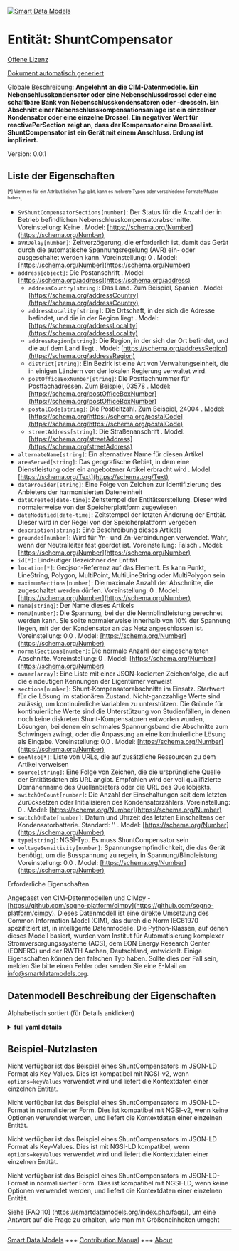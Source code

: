 <!-- 10-Header -->  
[![Smart Data Models](https://smartdatamodels.org/wp-content/uploads/2022/01/SmartDataModels_logo.png "Logo")](https://smartdatamodels.org)  
Entität: ShuntCompensator  
=========================<!-- /10-Header -->  
<!-- 15-License -->  
[Offene Lizenz](https://github.com/smart-data-models//dataModel.EnergyCIM/blob/master/ShuntCompensator/LICENSE.md)  
[Dokument automatisch generiert](https://docs.google.com/presentation/d/e/2PACX-1vTs-Ng5dIAwkg91oTTUdt8ua7woBXhPnwavZ0FxgR8BsAI_Ek3C5q97Nd94HS8KhP-r_quD4H0fgyt3/pub?start=false&loop=false&delayms=3000#slide=id.gb715ace035_0_60)  
<!-- /15-License -->  
<!-- 20-Description -->  
Globale Beschreibung: **Angelehnt an die CIM-Datenmodelle. Ein Nebenschlusskondensator oder eine Nebenschlussdrossel oder eine schaltbare Bank von Nebenschlusskondensatoren oder -drosseln. Ein Abschnitt einer Nebenschlusskompensationsanlage ist ein einzelner Kondensator oder eine einzelne Drossel.  Ein negativer Wert für reactivePerSection zeigt an, dass der Kompensator eine Drossel ist. ShuntCompensator ist ein Gerät mit einem Anschluss.  Erdung ist impliziert.**  
Version: 0.0.1  
<!-- /20-Description -->  
<!-- 30-PropertiesList -->  

## Liste der Eigenschaften  

<sup><sub>[*] Wenn es für ein Attribut keinen Typ gibt, kann es mehrere Typen oder verschiedene Formate/Muster haben</sub></sup>.  
- `SvShuntCompensatorSections[number]`: Der Status für die Anzahl der in Betrieb befindlichen Nebenschlusskompensatorabschnitte. Voreinstellung: Keine  . Model: [https://schema.org/Number](https://schema.org/Number)- `aVRDelay[number]`: Zeitverzögerung, die erforderlich ist, damit das Gerät durch die automatische Spannungsregelung (AVR) ein- oder ausgeschaltet werden kann. Voreinstellung: 0  . Model: [https://schema.org/Number](https://schema.org/Number)- `address[object]`: Die Postanschrift  . Model: [https://schema.org/address](https://schema.org/address)	- `addressCountry[string]`: Das Land. Zum Beispiel, Spanien  . Model: [https://schema.org/addressCountry](https://schema.org/addressCountry)  
	- `addressLocality[string]`: Die Ortschaft, in der sich die Adresse befindet, und die in der Region liegt  . Model: [https://schema.org/addressLocality](https://schema.org/addressLocality)  
	- `addressRegion[string]`: Die Region, in der sich der Ort befindet, und die auf dem Land liegt  . Model: [https://schema.org/addressRegion](https://schema.org/addressRegion)  
	- `district[string]`: Ein Bezirk ist eine Art von Verwaltungseinheit, die in einigen Ländern von der lokalen Regierung verwaltet wird.    
	- `postOfficeBoxNumber[string]`: Die Postfachnummer für Postfachadressen. Zum Beispiel, 03578  . Model: [https://schema.org/postOfficeBoxNumber](https://schema.org/postOfficeBoxNumber)  
	- `postalCode[string]`: Die Postleitzahl. Zum Beispiel, 24004  . Model: [https://schema.org/https://schema.org/postalCode](https://schema.org/https://schema.org/postalCode)  
	- `streetAddress[string]`: Die Straßenanschrift  . Model: [https://schema.org/streetAddress](https://schema.org/streetAddress)  
- `alternateName[string]`: Ein alternativer Name für diesen Artikel  - `areaServed[string]`: Das geografische Gebiet, in dem eine Dienstleistung oder ein angebotener Artikel erbracht wird  . Model: [https://schema.org/Text](https://schema.org/Text)- `dataProvider[string]`: Eine Folge von Zeichen zur Identifizierung des Anbieters der harmonisierten Dateneinheit  - `dateCreated[date-time]`: Zeitstempel der Entitätserstellung. Dieser wird normalerweise von der Speicherplattform zugewiesen  - `dateModified[date-time]`: Zeitstempel der letzten Änderung der Entität. Dieser wird in der Regel von der Speicherplattform vergeben  - `description[string]`: Eine Beschreibung dieses Artikels  - `grounded[number]`: Wird für Yn- und Zn-Verbindungen verwendet. Wahr, wenn der Neutralleiter fest geerdet ist. Voreinstellung: Falsch  . Model: [https://schema.org/Number](https://schema.org/Number)- `id[*]`: Eindeutiger Bezeichner der Entität  - `location[*]`: Geojson-Referenz auf das Element. Es kann Punkt, LineString, Polygon, MultiPoint, MultiLineString oder MultiPolygon sein  - `maximumSections[number]`: Die maximale Anzahl der Abschnitte, die zugeschaltet werden dürfen. Voreinstellung: 0  . Model: [https://schema.org/Number](https://schema.org/Number)- `name[string]`: Der Name dieses Artikels  - `nomU[number]`: Die Spannung, bei der die Nennblindleistung berechnet werden kann. Sie sollte normalerweise innerhalb von 10% der Spannung liegen, mit der der Kondensator an das Netz angeschlossen ist. Voreinstellung: 0.0  . Model: [https://schema.org/Number](https://schema.org/Number)- `normalSections[number]`: Die normale Anzahl der eingeschalteten Abschnitte. Voreinstellung: 0  . Model: [https://schema.org/Number](https://schema.org/Number)- `owner[array]`: Eine Liste mit einer JSON-kodierten Zeichenfolge, die auf die eindeutigen Kennungen der Eigentümer verweist  - `sections[number]`: Shunt-Kompensatorabschnitte im Einsatz. Startwert für die Lösung im stationären Zustand. Nicht-ganzzahlige Werte sind zulässig, um kontinuierliche Variablen zu unterstützen. Die Gründe für kontinuierliche Werte sind die Unterstützung von Studienfällen, in denen noch keine diskreten Shunt-Kompensatoren entworfen wurden, Lösungen, bei denen ein schmales Spannungsband die Abschnitte zum Schwingen zwingt, oder die Anpassung an eine kontinuierliche Lösung als Eingabe. Voreinstellung: 0.0  . Model: [https://schema.org/Number](https://schema.org/Number)- `seeAlso[*]`: Liste von URLs, die auf zusätzliche Ressourcen zu dem Artikel verweisen  - `source[string]`: Eine Folge von Zeichen, die die ursprüngliche Quelle der Entitätsdaten als URL angibt. Empfohlen wird der voll qualifizierte Domänenname des Quellanbieters oder die URL des Quellobjekts.  - `switchOnCount[number]`: Die Anzahl der Einschaltungen seit dem letzten Zurücksetzen oder Initialisieren des Kondensatorzählers. Voreinstellung: 0  . Model: [https://schema.org/Number](https://schema.org/Number)- `switchOnDate[number]`: Datum und Uhrzeit des letzten Einschaltens der Kondensatorbatterie. Standard: ''  . Model: [https://schema.org/Number](https://schema.org/Number)- `type[string]`: NGSI-Typ. Es muss ShuntCompensator sein  - `voltageSensitivity[number]`: Spannungsempfindlichkeit, die das Gerät benötigt, um die Busspannung zu regeln, in Spannung/Blindleistung. Voreinstellung: 0.0  . Model: [https://schema.org/Number](https://schema.org/Number)<!-- /30-PropertiesList -->  
<!-- 35-RequiredProperties -->  
Erforderliche Eigenschaften  
<!-- /35-RequiredProperties -->  
<!-- 40-RequiredProperties -->  
Angepasst von CIM-Datenmodellen und CIMpy - [https://github.com/sogno-platform/cimpy](https://github.com/sogno-platform/cimpy). Dieses Datenmodell ist eine direkte Umsetzung des Common Information Model (CIM), das durch die Norm IEC61970 spezifiziert ist, in intelligente Datenmodelle. Die Python-Klassen, auf denen dieses Modell basiert, wurden vom Institut für Automatisierung komplexer Stromversorgungssysteme (ACS), dem EON Energy Research Center (EONERC) und der RWTH Aachen, Deutschland, entwickelt. Einige Eigenschaften können den falschen Typ haben. Sollte dies der Fall sein, melden Sie bitte einen Fehler oder senden Sie eine E-Mail an info@smartdatamodels.org.  
<!-- /40-RequiredProperties -->  
<!-- 50-DataModelHeader -->  
## Datenmodell Beschreibung der Eigenschaften  
Alphabetisch sortiert (für Details anklicken)  
<!-- /50-DataModelHeader -->  
<!-- 60-ModelYaml -->  
<details><summary><strong>full yaml details</strong></summary>    
```yaml  
ShuntCompensator:    
  description: Adapted from CIM data models. A shunt capacitor or reactor or switchable bank of shunt capacitors or reactors. A section of a shunt compensator is an individual capacitor or reactor.  A negative value for reactivePerSection indicates that the compensator is a reactor. ShuntCompensator is a single terminal device.  Ground is implied.    
  properties:    
    SvShuntCompensatorSections:    
      description: 'The state for the number of shunt compensator sections in service. Default: None'    
      type: number    
      x-ngsi:    
        model: https://schema.org/Number    
        type: Property    
    aVRDelay:    
      description: 'Time delay required for the device to be connected or disconnected by automatic voltage regulation (AVR). Default: 0'    
      type: number    
      x-ngsi:    
        model: https://schema.org/Number    
        type: Property    
    address:    
      description: The mailing address    
      properties:    
        addressCountry:    
          description: 'The country. For example, Spain'    
          type: string    
          x-ngsi:    
            model: https://schema.org/addressCountry    
            type: Property    
        addressLocality:    
          description: 'The locality in which the street address is, and which is in the region'    
          type: string    
          x-ngsi:    
            model: https://schema.org/addressLocality    
            type: Property    
        addressRegion:    
          description: 'The region in which the locality is, and which is in the country'    
          type: string    
          x-ngsi:    
            model: https://schema.org/addressRegion    
            type: Property    
        district:    
          description: 'A district is a type of administrative division that, in some countries, is managed by the local government'    
          type: string    
          x-ngsi:    
            type: Property    
        postOfficeBoxNumber:    
          description: 'The post office box number for PO box addresses. For example, 03578'    
          type: string    
          x-ngsi:    
            model: https://schema.org/postOfficeBoxNumber    
            type: Property    
        postalCode:    
          description: 'The postal code. For example, 24004'    
          type: string    
          x-ngsi:    
            model: https://schema.org/https://schema.org/postalCode    
            type: Property    
        streetAddress:    
          description: The street address    
          type: string    
          x-ngsi:    
            model: https://schema.org/streetAddress    
            type: Property    
        streetNr:    
          description: Number identifying a specific property on a public street    
          type: string    
          x-ngsi:    
            type: Property    
      type: object    
      x-ngsi:    
        model: https://schema.org/address    
        type: Property    
    alternateName:    
      description: An alternative name for this item    
      type: string    
      x-ngsi:    
        type: Property    
    areaServed:    
      description: The geographic area where a service or offered item is provided    
      type: string    
      x-ngsi:    
        model: https://schema.org/Text    
        type: Property    
    dataProvider:    
      description: A sequence of characters identifying the provider of the harmonised data entity    
      type: string    
      x-ngsi:    
        type: Property    
    dateCreated:    
      description: Entity creation timestamp. This will usually be allocated by the storage platform    
      format: date-time    
      type: string    
      x-ngsi:    
        type: Property    
    dateModified:    
      description: Timestamp of the last modification of the entity. This will usually be allocated by the storage platform    
      format: date-time    
      type: string    
      x-ngsi:    
        type: Property    
    description:    
      description: A description of this item    
      type: string    
      x-ngsi:    
        type: Property    
    grounded:    
      description: 'Used for Yn and Zn connections. True if the neutral is solidly grounded. Default: False'    
      type: number    
      x-ngsi:    
        model: https://schema.org/Number    
        type: Property    
    id:    
      anyOf:    
        - description: Identifier format of any NGSI entity    
          maxLength: 256    
          minLength: 1    
          pattern: ^[\w\-\.\{\}\$\+\*\[\]`|~^@!,:\\]+$    
          type: string    
          x-ngsi:    
            type: Property    
        - description: Identifier format of any NGSI entity    
          format: uri    
          type: string    
          x-ngsi:    
            type: Property    
      description: Unique identifier of the entity    
      x-ngsi:    
        type: Property    
    location:    
      description: 'Geojson reference to the item. It can be Point, LineString, Polygon, MultiPoint, MultiLineString or MultiPolygon'    
      oneOf:    
        - description: Geojson reference to the item. Point    
          properties:    
            bbox:    
              items:    
                type: number    
              minItems: 4    
              type: array    
            coordinates:    
              items:    
                type: number    
              minItems: 2    
              type: array    
            type:    
              enum:    
                - Point    
              type: string    
          required:    
            - type    
            - coordinates    
          title: GeoJSON Point    
          type: object    
          x-ngsi:    
            type: GeoProperty    
        - description: Geojson reference to the item. LineString    
          properties:    
            bbox:    
              items:    
                type: number    
              minItems: 4    
              type: array    
            coordinates:    
              items:    
                items:    
                  type: number    
                minItems: 2    
                type: array    
              minItems: 2    
              type: array    
            type:    
              enum:    
                - LineString    
              type: string    
          required:    
            - type    
            - coordinates    
          title: GeoJSON LineString    
          type: object    
          x-ngsi:    
            type: GeoProperty    
        - description: Geojson reference to the item. Polygon    
          properties:    
            bbox:    
              items:    
                type: number    
              minItems: 4    
              type: array    
            coordinates:    
              items:    
                items:    
                  items:    
                    type: number    
                  minItems: 2    
                  type: array    
                minItems: 4    
                type: array    
              type: array    
            type:    
              enum:    
                - Polygon    
              type: string    
          required:    
            - type    
            - coordinates    
          title: GeoJSON Polygon    
          type: object    
          x-ngsi:    
            type: GeoProperty    
        - description: Geojson reference to the item. MultiPoint    
          properties:    
            bbox:    
              items:    
                type: number    
              minItems: 4    
              type: array    
            coordinates:    
              items:    
                items:    
                  type: number    
                minItems: 2    
                type: array    
              type: array    
            type:    
              enum:    
                - MultiPoint    
              type: string    
          required:    
            - type    
            - coordinates    
          title: GeoJSON MultiPoint    
          type: object    
          x-ngsi:    
            type: GeoProperty    
        - description: Geojson reference to the item. MultiLineString    
          properties:    
            bbox:    
              items:    
                type: number    
              minItems: 4    
              type: array    
            coordinates:    
              items:    
                items:    
                  items:    
                    type: number    
                  minItems: 2    
                  type: array    
                minItems: 2    
                type: array    
              type: array    
            type:    
              enum:    
                - MultiLineString    
              type: string    
          required:    
            - type    
            - coordinates    
          title: GeoJSON MultiLineString    
          type: object    
          x-ngsi:    
            type: GeoProperty    
        - description: Geojson reference to the item. MultiLineString    
          properties:    
            bbox:    
              items:    
                type: number    
              minItems: 4    
              type: array    
            coordinates:    
              items:    
                items:    
                  items:    
                    items:    
                      type: number    
                    minItems: 2    
                    type: array    
                  minItems: 4    
                  type: array    
                type: array    
              type: array    
            type:    
              enum:    
                - MultiPolygon    
              type: string    
          required:    
            - type    
            - coordinates    
          title: GeoJSON MultiPolygon    
          type: object    
          x-ngsi:    
            type: GeoProperty    
      x-ngsi:    
        type: GeoProperty    
    maximumSections:    
      description: 'The maximum number of sections that may be switched in. Default: 0'    
      type: number    
      x-ngsi:    
        model: https://schema.org/Number    
        type: Property    
    name:    
      description: The name of this item    
      type: string    
      x-ngsi:    
        type: Property    
    nomU:    
      description: 'The voltage at which the nominal reactive power may be calculated. This should normally be within 10% of the voltage at which the capacitor is connected to the network. Default: 0.0'    
      type: number    
      x-ngsi:    
        model: https://schema.org/Number    
        type: Property    
    normalSections:    
      description: 'The normal number of sections switched in. Default: 0'    
      type: number    
      x-ngsi:    
        model: https://schema.org/Number    
        type: Property    
    owner:    
      description: A List containing a JSON encoded sequence of characters referencing the unique Ids of the owner(s)    
      items:    
        anyOf:    
          - description: Identifier format of any NGSI entity    
            maxLength: 256    
            minLength: 1    
            pattern: ^[\w\-\.\{\}\$\+\*\[\]`|~^@!,:\\]+$    
            type: string    
            x-ngsi:    
              type: Property    
          - description: Identifier format of any NGSI entity    
            format: uri    
            type: string    
            x-ngsi:    
              type: Property    
        description: Unique identifier of the entity    
        x-ngsi:    
          type: Property    
      type: array    
      x-ngsi:    
        type: Property    
    sections:    
      description: 'Shunt compensator sections in use. Starting value for steady state solution. Non integer values are allowed to support continuous variables. The reasons for continuous value are to support study cases where no discrete shunt compensators has yet been designed, a solutions where a narrow voltage band force the sections to oscillate or accommodate for a continuous solution as input. Default: 0.0'    
      type: number    
      x-ngsi:    
        model: https://schema.org/Number    
        type: Property    
    seeAlso:    
      description: list of uri pointing to additional resources about the item    
      oneOf:    
        - items:    
            format: uri    
            type: string    
          minItems: 1    
          type: array    
        - format: uri    
          type: string    
      x-ngsi:    
        type: Property    
    source:    
      description: 'A sequence of characters giving the original source of the entity data as a URL. Recommended to be the fully qualified domain name of the source provider, or the URL to the source object'    
      type: string    
      x-ngsi:    
        type: Property    
    switchOnCount:    
      description: 'The switch on count since the capacitor count was last reset or initialized. Default: 0'    
      type: number    
      x-ngsi:    
        model: https://schema.org/Number    
        type: Property    
    switchOnDate:    
      description: 'The date and time when the capacitor bank was last switched on. Default: '''''    
      type: number    
      x-ngsi:    
        model: https://schema.org/Number    
        type: Property    
    type:    
      description: NGSI type. It has to be ShuntCompensator    
      enum:    
        - ShuntCompensator    
      type: string    
      x-ngsi:    
        type: Property    
    voltageSensitivity:    
      description: 'Voltage sensitivity required for the device to regulate the bus voltage, in voltage/reactive power. Default: 0.0'    
      type: number    
      x-ngsi:    
        model: https://schema.org/Number    
        type: Property    
  required: []    
  type: object    
  x-derived-from: ""    
  x-disclaimer: 'Redistribution and use in source and binary forms, with or without modification, are permitted  provided that the license conditions are met. Copyleft (c) 2022 Contributors to Smart Data Models Program'    
  x-license-url: https://github.com/smart-data-models/dataModel.EnergyCIM/blob/master/ShuntCompensator/LICENSE.md    
  x-model-schema: https://smart-data-models.github.io/dataModels.CIMEnergyClasses/ShuntCompensator/schema.json    
  x-model-tags: ""    
  x-version: 0.0.1    
```  
</details>    
<!-- /60-ModelYaml -->  
<!-- 70-MiddleNotes -->  
<!-- /70-MiddleNotes -->  
<!-- 80-Examples -->  
## Beispiel-Nutzlasten  
Nicht verfügbar ist das Beispiel eines ShuntCompensators im JSON-LD Format als Key-Values. Dies ist kompatibel mit NGSI-v2, wenn `options=keyValues` verwendet wird und liefert die Kontextdaten einer einzelnen Entität.  
Nicht verfügbar ist das Beispiel eines ShuntCompensators im JSON-LD-Format in normalisierter Form. Dies ist kompatibel mit NGSI-v2, wenn keine Optionen verwendet werden, und liefert die Kontextdaten einer einzelnen Entität.  
Nicht verfügbar ist das Beispiel eines ShuntCompensators im JSON-LD Format als Key-Values. Dies ist mit NGSI-LD kompatibel, wenn `options=keyValues` verwendet wird und liefert die Kontextdaten einer einzelnen Entität.  
Nicht verfügbar ist das Beispiel eines ShuntCompensators im JSON-LD-Format in normalisierter Form. Dies ist kompatibel mit NGSI-LD, wenn keine Optionen verwendet werden, und liefert die Kontextdaten einer einzelnen Entität.  
<!-- /80-Examples -->  
<!-- 90-FooterNotes -->  
<!-- /90-FooterNotes -->  
<!-- 95-Units -->  
Siehe [FAQ 10] (https://smartdatamodels.org/index.php/faqs/), um eine Antwort auf die Frage zu erhalten, wie man mit Größeneinheiten umgeht  
<!-- /95-Units -->  
<!-- 97-LastFooter -->  
---  
[Smart Data Models](https://smartdatamodels.org) +++ [Contribution Manual](https://bit.ly/contribution_manual) +++ [About](https://bit.ly/Introduction_SDM)<!-- /97-LastFooter -->  
